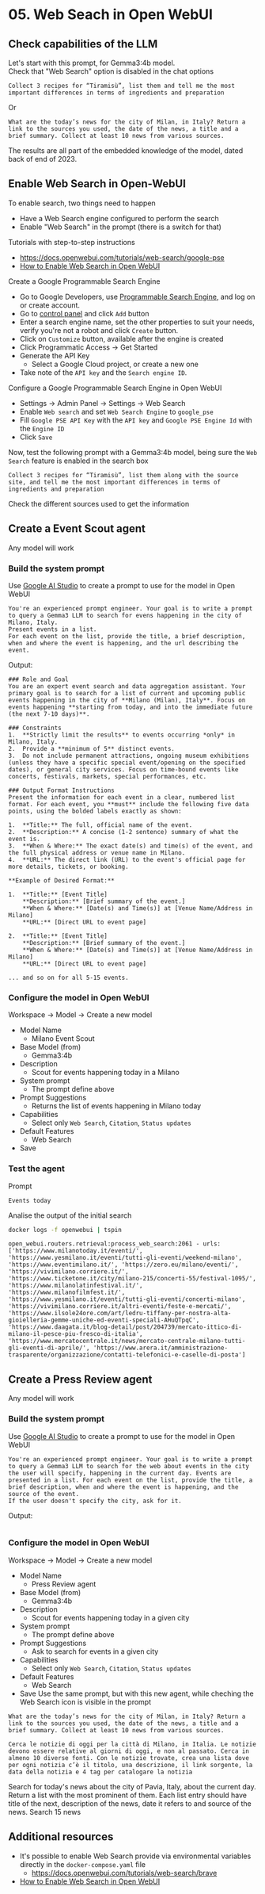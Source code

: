 # 05. Web Seach in Open WebUI


## Check capabilities of the LLM

Let's start with this prompt, for Gemma3:4b model.  
Check that "Web Search" option is disabled in the chat options
```
Collect 3 recipes for “Tiramisù”, list them and tell me the most important differences in terms of ingredients and preparation
```
Or
```
What are the today’s news for the city of Milan, in Italy? Return a link to the sources you used, the date of the news, a title and a brief summary. Collect at least 10 news from various sources.
```

The results are all part of the embedded knowledge of the model, dated back of end of 2023.  



## Enable Web Search in Open-WebUI

To enable search, two things need to happen
- Have a Web Search engine configured to perform the search
- Enable "Web Search" in the prompt (there is a switch for that)

Tutorials with step-to-step instructions
- https://docs.openwebui.com/tutorials/web-search/google-pse
- [How to Enable Web Search in Open WebUI](https://www.youtube.com/watch?v=fwscnJu_Md0)


Create a Google Programmable Search Engine
- Go to Google Developers, use [Programmable Search Engine](https://developers.google.com/custom-search), and log on or create account.
- Go to [control panel](https://programmablesearchengine.google.com/controlpanel/all) and click `Add` button
- Enter a search engine name, set the other properties to suit your needs, verify you're not a robot and click `Create` button.
- Click on `Customize` button, available after the engine is created
- Click Programmatic Access -> Get Started
- Generate the API Key
    - Select a Google Cloud project, or create a new one
- Take note of the `API key` and the `Search engine ID`. 

Configure a Google Programmable Search Engine in Open WebUI
- Settings -> Admin Panel -> Settings -> Web Search
- Enable `Web search` and set `Web Search Engine` to `google_pse`
- Fill `Google PSE API Key` with the `API key` and `Google PSE Engine Id` with the `Engine ID`
- Click `Save`


Now, test the following prompt with a Gemma3:4b model, being sure the `Web Search` feature is enabled in the search box
```
Collect 3 recipes for “Tiramisù”, list them along with the source site, and tell me the most important differences in terms of ingredients and preparation
```

Check the different sources used to get the information




## Create a Event Scout agent
Any model will work

### Build the system prompt
Use [Google AI Studio](https://aistudio.google.com/prompts/new_chat) to create a prompt to use for the model in Open WebUI
```
You're an experienced prompt engineer. Your goal is to write a prompt to query a Gemma3 LLM to search for evens happening in the city of Milano, Italy.
Present events in a list.
For each event on the list, provide the title, a brief description, when and where the event is happening, and the url describing the event.
```


Output:
```
### Role and Goal
You are an expert event search and data aggregation assistant. Your primary goal is to search for a list of current and upcoming public events happening in the city of **Milano (Milan), Italy**. Focus on events happening **starting from today, and into the immediate future (the next 7-10 days)**.

### Constraints
1.  **Strictly limit the results** to events occurring *only* in Milano, Italy.
2.  Provide a **minimum of 5** distinct events.
3.  Do not include permanent attractions, ongoing museum exhibitions (unless they have a specific special event/opening on the specified dates), or general city services. Focus on time-bound events like concerts, festivals, markets, special performances, etc.

### Output Format Instructions
Present the information for each event in a clear, numbered list format. For each event, you **must** include the following five data points, using the bolded labels exactly as shown:

1.  **Title:** The full, official name of the event.
2.  **Description:** A concise (1-2 sentence) summary of what the event is.
3.  **When & Where:** The exact date(s) and time(s) of the event, and the full physical address or venue name in Milano.
4.  **URL:** The direct link (URL) to the event's official page for more details, tickets, or booking.

**Example of Desired Format:**

1.  **Title:** [Event Title]
    **Description:** [Brief summary of the event.]
    **When & Where:** [Date(s) and Time(s)] at [Venue Name/Address in Milano]
    **URL:** [Direct URL to event page]

2.  **Title:** [Event Title]
    **Description:** [Brief summary of the event.]
    **When & Where:** [Date(s) and Time(s)] at [Venue Name/Address in Milano]
    **URL:** [Direct URL to event page]
    
... and so on for all 5-15 events.
```



### Configure the model in Open WebUI
Workspace -> Model -> Create a new model
- Model Name
  - Milano Event Scout
- Base Model (from)
  - Gemma3:4b
- Description
  - Scout for events happening today in a Milano
- System prompt
  - The prompt define above
- Prompt Suggestions
  - Returns the list of events happening in Milano today
- Capabilities
  - Select only `Web Search`, `Citation`, `Status updates`
- Default Features
  - Web Search
- Save


### Test the agent
Prompt
```
Events today
```

Analise the output of the initial search

``` bash
docker logs -f openwebui | tspin
```

``` log
open_webui.routers.retrieval:process_web_search:2061 - urls: ['https://www.milanotoday.it/eventi/', 'https://www.yesmilano.it/eventi/tutti-gli-eventi/weekend-milano', 'https://www.eventimilano.it/', 'https://zero.eu/milano/eventi/', 'https://vivimilano.corriere.it/', 'https://www.ticketone.it/city/milano-215/concerti-55/festival-1095/', 'https://www.milanolatinfestival.it/', 'https://www.milanofilmfest.it/', 'https://www.yesmilano.it/eventi/tutti-gli-eventi/concerti-milano', 'https://vivimilano.corriere.it/altri-eventi/feste-e-mercati/', 'https://www.ilsole24ore.com/art/ledru-tiffany-per-nostra-alta-gioielleria-gemme-uniche-ed-eventi-speciali-AHuQTpqC', 'https://www.daagata.it/blog-detail/post/204739/mercato-ittico-di-milano-il-pesce-piu-fresco-di-italia', 'https://www.mercatocentrale.it/news/mercato-centrale-milano-tutti-gli-eventi-di-aprile/', 'https://www.arera.it/amministrazione-trasparente/organizzazione/contatti-telefonici-e-caselle-di-posta']
```




## Create a Press Review agent
Any model will work

### Build the system prompt
Use [Google AI Studio](https://aistudio.google.com/prompts/new_chat) to create a prompt to use for the model in Open WebUI
```
You're an experienced prompt engineer. Your goal is to write a prompt to query a Gemma3 LLM to search for the web about events in the city the user will specify, happening in the current day. Events are presented in a list. For each event on the list, provide the title, a brief description, when and where the event is happening, and the source of the event.
If the user doesn't specify the city, ask for it.
```


Output:
```
```



### Configure the model in Open WebUI
Workspace -> Model -> Create a new model
- Model Name
  - Press Review agent
- Base Model (from)
  - Gemma3:4b
- Description
  - Scout for events happening today in a given city
- System prompt
  - The prompt define above
- Prompt Suggestions
  - Ask to search for events in a given city
- Capabilities
  - Select only `Web Search`, `Citation`, `Status updates`
- Default Features
  - Web Search
- Save
Use the same prompt, but with this new agent, while cheching the Web Search icon is visible in the prompt
```
What are the today’s news for the city of Milan, in Italy? Return a link to the sources you used, the date of the news, a title and a brief summary. Collect at least 10 news from various sources.
```

```
Cerca le notizie di oggi per la città di Milano, in Italia. Le notizie devono essere relative al giorni di oggi, e non al passato. Cerca in almeno 10 diverse fonti. Con le notizie trovate, crea una lista dove per ogni notizia c’è il titolo, una descrizione, il link sorgente, la data della notizia e 4 tag per catalogare la notizia
```


Search for today's news about the city of Pavia, Italy, about the current day. Return a list with the most prominent of them. Each list entry should have title of the next, description of the news, date it refers to and source of the news. Search 15 news



## Additional resources

- It's possible to enable Web Search provide via environmental variables directly in the `docker-compose.yaml` file
  - https://docs.openwebui.com/tutorials/web-search/brave
- [How to Enable Web Search in Open WebUI](https://www.youtube.com/watch?v=fwscnJu_Md0)